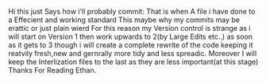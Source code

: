 Hi this just Says how i'll probably commit:
That is when A file i have done to a Effecient and working standard 
This maybe why my commits may be erattic or just plain wierd
For this reason my Version control is strange as i will start on Version 1 then work upwards to 2(by Large Edits etc..) 
as soon as it gets to 3 though i will create a complete rewrite of the 
code keeping it reatvily fresh,new and gernrally more tidy and less spreadic.
Moreover I will keep the Interlization files to the last as they are less important(at this stage)
Thanks For Reading Ethan.
